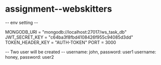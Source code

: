 # assignment--webskitters

-- env setting --

MONGODB_URI = "mongodb://localhost:27017/ws_task_db"
JWT_SECRET_KEY = "c64ba3f8fbd4108426f955c94085d3dd"
TOKEN_HEADER_KEY = "AUTH-TOKEN"
PORT = 3000

-- Two user will be created --
username: john, password: user1
username: honey, password: user2

